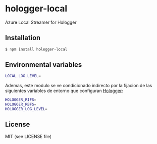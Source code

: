 # hologger-local

Azure Local Streamer for Hologger




## Installation

```bash
$ npm install hologger-local
```




## Environmental variables

```bash
LOCAL_LOG_LEVEL=
```

Ademas, este modulo se ve condicionado indirecto por la fijacion de las siguientes 
variables de entorno que configuran [Hologger]():  

```bash
HOLOGGER_RIFS=
HOLOGGER_RBFS=
HOLOGGER_LOG_LEVEL=
```




## License

MIT (see LICENSE file)